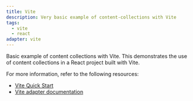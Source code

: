 ```yaml
---
title: Vite
description: Very basic example of content-collections with Vite
tags:
  - vite
  - react
adapter: vite
---
```


Basic example of content collections with Vite. This demonstrates the use of content collections in a React project built with Vite.

For more information, refer to the following resources:

- [Vite Quick Start](https://www.content-collections.dev/docs/quickstart/vite)
- [Vite adapter documentation](https://www.content-collections.dev/docs/adapter/vite/)
